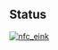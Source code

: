 ## Status

[![nfc_eink](https://catalog.flipperzero.one/application/nfc_eink/widget)](https://catalog.flipperzero.one/application/nfc_eink/page)